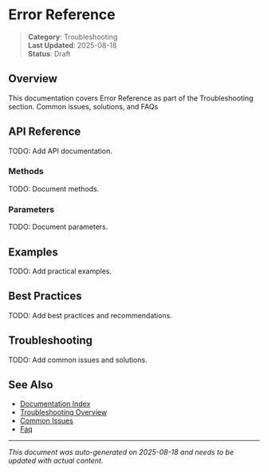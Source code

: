 # Error Reference

> **Category**: Troubleshooting  
> **Last Updated**: 2025-08-18  
> **Status**: Draft

## Overview

This documentation covers Error Reference as part of the Troubleshooting section. Common issues, solutions, and FAQs

## API Reference

TODO: Add API documentation.

### Methods

TODO: Document methods.

### Parameters

TODO: Document parameters.

## Examples

TODO: Add practical examples.

## Best Practices

TODO: Add best practices and recommendations.

## Troubleshooting

TODO: Add common issues and solutions.

## See Also

- [Documentation Index](../README.md)
- [Troubleshooting Overview](./index.md)
- [Common Issues](./common-issues.md)
- [Faq](./faq.md)

---

*This document was auto-generated on 2025-08-18 and needs to be updated with actual content.*
